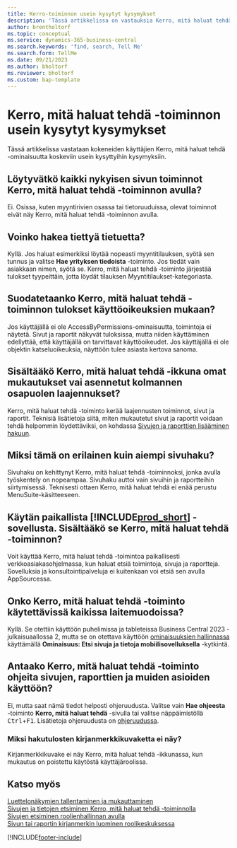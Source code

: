 ```yaml
---
title: Kerro-toiminnon usein kysytyt kysymykset
description: 'Tässä artikkelissa on vastauksia Kerro, mitä haluat tehdä -toimintoon liittyviin usein kysyttyihin kysymyksiin, joita kumppanit ja asiakkaat esittävät.'
author: brentholtorf
ms.topic: conceptual
ms.service: dynamics-365-business-central
ms.search.keywords: 'find, search, Tell Me'
ms.search.form: TellMe
ms.date: 09/21/2023
ms.author: bholtorf
ms.reviewer: bholtorf
ms.custom: bap-template
---
```

# <a name="tell-me-faq"></a>Kerro, mitä haluat tehdä -toiminnon usein kysytyt kysymykset

Tässä artikkelissa vastataan kokeneiden käyttäjien Kerro, mitä haluat tehdä -ominaisuutta koskeviin usein kysyttyihin kysymyksiin.

## <a name="are-all-actions-from-my-current-page-discoverable-in-tell-me"></a>Löytyvätkö kaikki nykyisen sivun toiminnot Kerro, mitä haluat tehdä -toiminnon avulla?

Ei. Osissa, kuten myyntirivien osassa tai tietoruuduissa, olevat toiminnot eivät näy Kerro, mitä haluat tehdä -toiminnon avulla.

## <a name="can-i-search-for-a-specific-record"></a>Voinko hakea tiettyä tietuetta?

Kyllä. Jos haluat esimerkiksi löytää nopeasti myyntitilauksen, syötä sen tunnus ja valitse **Hae yrityksen tiedoista** -toiminto. Jos tiedät vain asiakkaan nimen, syötä se. Kerro, mitä haluat tehdä -toiminto järjestää tulokset tyypeittäin, jotta löydät tilauksen Myyntitilaukset-kategoriasta.

## <a name="are-the-results-in-tell-me-filtered-by-permissions"></a>Suodatetaanko Kerro, mitä haluat tehdä -toiminnon tulokset käyttöoikeuksien mukaan?

Jos käyttäjällä ei ole AccessByPermissions-ominaisuutta, toimintoja ei näytetä. Sivut ja raportit näkyvät tuloksissa, mutta niiden käyttäminen edellyttää, että käyttäjällä on tarvittavat käyttöoikeudet. Jos käyttäjällä ei ole objektin katseluoikeuksia, näyttöön tulee asiasta kertova sanoma.

## <a name="does-tell-me-display-content-from-my-customizations-or-installed-third-party-extensions"></a>Sisältääkö Kerro, mitä haluat tehdä -ikkuna omat mukautukset vai asennetut kolmannen osapuolen laajennukset?

Kerro, mitä haluat tehdä -toiminto kerää laajennusten toiminnot, sivut ja raportit. Teknisiä lisätietoja siitä, miten mukautetut sivut ja raportit voidaan tehdä helpommin löydettäviksi, on kohdassa [Sivujen ja raporttien lisääminen hakuun](/dynamics365/business-central/dev-itpro/developer/devenv-al-menusuite-functionality).

## <a name="what-makes-this-different-from-what-was-previously-known-as-page-search"></a>Miksi tämä on erilainen kuin aiempi sivuhaku?

Sivuhaku on kehittynyt Kerro, mitä haluat tehdä -toiminnoksi, jonka avulla työskentely on nopeampaa. Sivuhaku auttoi vain sivuihin ja raportteihin siirtymisessä. Teknisesti ottaen Kerro, mitä haluat tehdä ei enää perustu MenuSuite-käsitteeseen.

## <a name="i-use-on-premises--does-that-include-tell-me"></a>Käytän paikallista [!INCLUDE[prod_short](includes/prod_short.md)] -sovellusta. Sisältääkö se Kerro, mitä haluat tehdä -toiminnon?

Voit käyttää Kerro, mitä haluat tehdä -toimintoa paikallisesti verkkoasiakasohjelmassa, kun haluat etsiä toimintoja, sivuja ja raportteja. Sovelluksia ja konsultointipalveluja ei kuitenkaan voi etsiä sen avulla AppSourcessa.

## <a name="is-tell-me-available-for-all-form-factors"></a>Onko Kerro, mitä haluat tehdä -toiminto käytettävissä kaikissa laitemuodoissa?

Kyllä. Se otettiin käyttöön puhelimissa ja tableteissa Business Central 2023 -julkaisuaallossa 2, mutta se on otettava käyttöön [ominaisuuksien hallinnassa](/dynamics365/business-central/dev-itpro/administration/feature-management) käyttämällä **Ominaisuus: Etsi sivuja ja tietoja mobiilisovelluksella** -kytkintä. 

<!-- removed in v20 because of Help pane
### <a name="are-the-documentation-results-available-in-any-language"></a>Are the documentation results available in any language?
The help articles display in the language you have specified in **My Settings**, if help is available in that language.
-->

## <a name="does-tell-me-give-me-help-on-how-to-use-pages-reports-and-other-things"></a>Antaako Kerro, mitä haluat tehdä -toiminto ohjeita sivujen, raporttien ja muiden asioiden käyttöön?

Ei, mutta saat nämä tiedot helposti ohjeruudusta. Valitse vain **Hae ohjeesta** -toiminto **Kerro, mitä haluat tehdä** -sivulla tai valitse näppäimistöllä <kbd>Ctrl</kbd>+<kbd>F1</kbd>. Lisätietoja ohjeruudusta on [ohjeruudussa](product-help-and-support.md#help-pane).

### <a name="why-dont-i-see-a-bookmark-icon-for-my-search-results"></a>Miksi hakutulosten kirjanmerkkikuvaketta ei näy?

Kirjanmerkkikuvake ei näy Kerro, mitä haluat tehdä -ikkunassa, kun mukautus on poistettu käytöstä käyttäjäroolissa.

## <a name="see-also"></a>Katso myös

[Luettelonäkymien tallentaminen ja mukauttaminen](ui-views.md)  
[Sivujen ja tietojen etsiminen Kerro, mitä haluat tehdä -toiminnolla](ui-search.md)  
[Sivujen etsiminen roolienhallinnan avulla](ui-role-explorer.md)  
[Sivun tai raportin kirjanmerkin luominen roolikeskuksessa](ui-bookmarks.md)

[!INCLUDE[footer-include](includes/footer-banner.md)]
